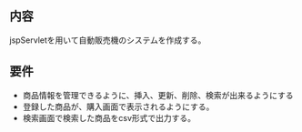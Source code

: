 ## 内容

jspServletを用いて自動販売機のシステムを作成する。

## 要件

- 商品情報を管理できるように、挿入、更新、削除、検索が出来るようにする
- 登録した商品が、購入画面で表示されるようにする。
- 検索画面で検索した商品をcsv形式で出力する。
